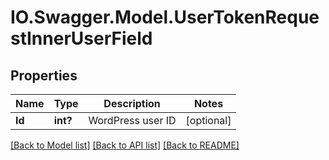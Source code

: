 # IO.Swagger.Model.UserTokenRequestInnerUserField
## Properties

Name | Type | Description | Notes
------------ | ------------- | ------------- | -------------
**Id** | **int?** | WordPress user ID | [optional] 

[[Back to Model list]](../README.md#documentation-for-models) [[Back to API list]](../README.md#documentation-for-api-endpoints) [[Back to README]](../README.md)

